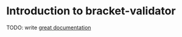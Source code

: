 # Introduction to bracket-validator

TODO: write [great documentation](http://jacobian.org/writing/what-to-write/)
